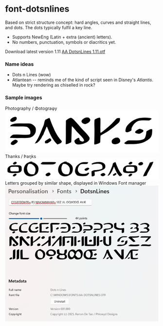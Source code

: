 # font-dotsnlines
Based on strict structure concept: hard angles, curves and straight lines, and dots.
The dots typically fulfil a key line.

* Supports NewEng (Latin + extra (ancient) letters).
* No numbers, punctuation, symbols or diacritics yet.

Download latest version 1.11 [AA DotsnLines 1.11.otf](AA%20DotsnLines%201.11.otf)
 
### Name ideas
* Dots n Lines  (wow)  
* Atlantean -- reminds me of the kind of script seen in Disney's _Atlantis_. Maybe try rendering as chiselled in rock?  

### Sample images
Photography / Φotograφy  
![Photography](Images/Screenshot%202025-03-12%20155821.png)  
Thanks / Þaŋks  
![](Images/Screenshot%202025-03-12%20155743.png)  
Letters grouped by similar shape, displayed in Windows Font manager  
![](Images/Screenshot%202025-03-12%20150749.png)  
